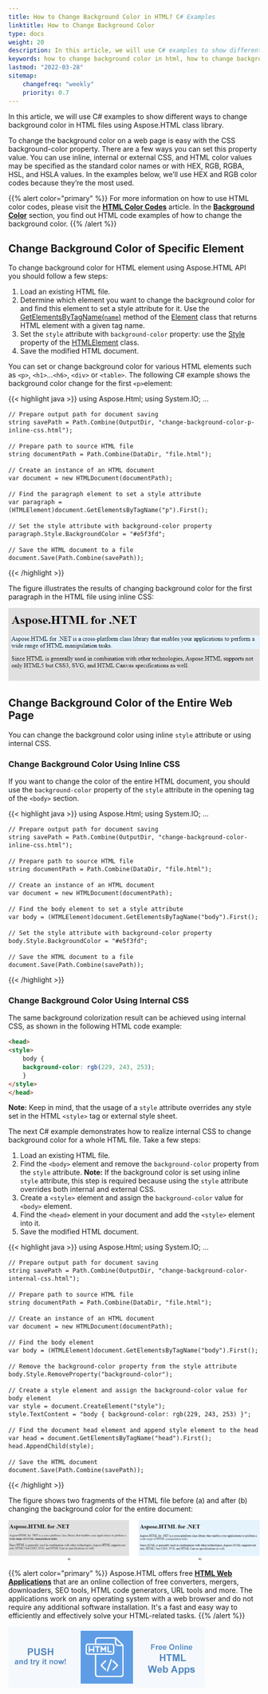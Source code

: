 ```yaml
---
title: How to Change Background Color in HTML? C# Examples
linktitle: How to Change Background Color
type: docs
weight: 20
description: In this article, we will use C# examples to show different ways to change background color in HTML files using Aspose.HTML class library.
keywords: how to change background color in html, how to change background color, html background color, change background color, html background color, c# examples, inline css, internal css
lastmod: "2022-03-28"
sitemap:
    changefreq: "weekly"
    priority: 0.7
---
```


<link href="./../../style.css" rel="stylesheet" type="text/css" />

In this article, we will use C# examples to show different ways to change background color in HTML files using Aspose.HTML class library.

To change the background color on a web page is easy with the CSS background-color property. There are a few ways you can set this property value. You can use inline, internal or external CSS, and HTML color values may be specified as the standard color names or with HEX, RGB, RGBA, HSL, and HSLA values. In the examples below, we’ll use HEX and RGB color codes because they’re the most used.

{{% alert color="primary" %}} 
For more information on how to use HTML color codes, please visit the [**HTML Color Codes**](https://docs.aspose.com/html/net/tutorial/html-colors/) article.  In the [**Background Color**](/html/net/tutorial/working-with-html-color/#background-color) section, you find out HTML code examples of how to change the background color.
{{% /alert %}} 

## **Change Background Color of Specific Element** 

To change background color for HTML element using Aspose.HTML API you should follow a few steps:

1. Load an existing HTML file.
2. Determine which element you want to change the background color for and find this element to set a style attribute for it. Use the [GetElementsByTagName(`name`)](https://apireference.aspose.com/html/net/aspose.html.dom/element/methods/getelementsbytagname) method of the [Element](https://apireference.aspose.com/html/net/aspose.html.dom/element) class that returns HTML element with a given tag name.
3. Set the `style` attribute with `background-color` property:  use the [Style](https://apireference.aspose.com/html/net/aspose.html/htmlelement/properties/style) property of the [HTMLElement](https://apireference.aspose.com/html/net/aspose.html/htmlelement) class. 
4. Save the modified HTML document.

You can set or change background color for various HTML elements such as `<p>`,  `<h1>`…`<h6>`, `<div>` or `<table>`.  The following C# example shows the background color change for the first `<p>`element:

{{< highlight java >}}
using Aspose.Html;
using System.IO;
...

    // Prepare output path for document saving
    string savePath = Path.Combine(OutputDir, "change-background-color-p-inline-css.html");
    
    // Prepare path to source HTML file
    string documentPath = Path.Combine(DataDir, "file.html");
    
    // Create an instance of an HTML document
    var document = new HTMLDocument(documentPath);
    
    // Find the paragraph element to set a style attribute
    var paragraph = (HTMLElement)document.GetElementsByTagName("p").First();
    
    // Set the style attribute with background-color property
    paragraph.Style.BackgroundColor = "#e5f3fd";
    
    // Save the HTML document to a file
    document.Save(Path.Combine(savePath));
{{< /highlight >}}

The figure illustrates the results of changing background color for the first paragraph in the HTML file using inline CSS:

![Text "Rendered the change-background-color-p-inline-css.html with changed background color for the first paragraph"](change-background-color-p.png#center)

## **Change Background Color of the Entire Web Page** 

You can change the background color using inline `style` attribute or using internal CSS.

### **Change Background Color Using Inline CSS**

If you want to change the color of the entire HTML document, you should use the `background-color` property of the `style` attribute in the opening tag of the `<body>` section. 

{{< highlight java >}}
using Aspose.Html;
using System.IO;
...

    // Prepare output path for document saving
    string savePath = Path.Combine(OutputDir, "change-background-color-inline-css.html");
    
    // Prepare path to source HTML file
    string documentPath = Path.Combine(DataDir, "file.html");
    
    // Create an instance of an HTML document
    var document = new HTMLDocument(documentPath);
    
    // Find the body element to set a style attribute
    var body = (HTMLElement)document.GetElementsByTagName("body").First();
    
    // Set the style attribute with background-color property
    body.Style.BackgroundColor = "#e5f3fd";
    
    // Save the HTML document to a file
    document.Save(Path.Combine(savePath));
{{< /highlight >}}

### **Change Background Color Using Internal CSS**

The same background colorization result can be achieved using internal CSS, as shown in the following HTML code example:

```html
<head>
<style>
	body { 
	background-color: rgb(229, 243, 253);
	}
</style>
</head>
```
**Note:** Keep in mind, that the usage of a `style` attribute overrides any style set in the HTML `<style>` tag or external style sheet.

The next C# example demonstrates how to realize internal CSS to change background color for a whole HTML file. Take a few steps:

1. Load an existing HTML file.
2. Find the `<body>` element and remove the `background-color` property from the `style` attribute. **Note:** If the background color is set using inline `style` attribute, this step  is required because using the `style` attribute overrides both internal and external CSS.
3. Create a `<style>` element and assign the `background-color` value for `<body>` element.
4. Find the  `<head>` element  in your document and add the `<style>` element into it.
5. Save the modified HTML document.

{{< highlight java >}}
using Aspose.Html;
using System.IO;
...

    // Prepare output path for document saving
    string savePath = Path.Combine(OutputDir, "change-background-color-internal-css.html");
    
    // Prepare path to source HTML file
    string documentPath = Path.Combine(DataDir, "file.html");
    
    // Create an instance of an HTML document
    var document = new HTMLDocument(documentPath);
    
    // Find the body element
    var body = (HTMLElement)document.GetElementsByTagName("body").First();
    
    // Remove the background-color property from the style attribute
    body.Style.RemoveProperty("background-color");
    
    // Create a style element and assign the background-color value for body element
    var style = document.CreateElement("style");
    style.TextContent = "body { background-color: rgb(229, 243, 253) }";
    
    // Find the document head element and append style element to the head
    var head = document.GetElementsByTagName("head").First();
    head.AppendChild(style);
    
    // Save the HTML document
    document.Save(Path.Combine(savePath));
{{< /highlight >}}

The figure shows two fragments of the HTML file before (a) and after (b) changing the background color for the entire document:

![Text "Two fragments of the HTML document before and after changing the background color."](change-background-color.png#center)


{{% alert color="primary" %}}
Aspose.HTML offers free <a href="https://products.aspose.app/html/applications" target="_blank">**HTML Web Applications**</a> that are an online collection of free converters, mergers, downloaders, SEO tools, HTML code generators, URL tools and more. The applications work on any operating system with a web browser and do not require any additional software installation. It's a fast and easy way to efficiently and effectively solve your HTML-related tasks.
{{% /alert %}}

<a href="https://products.aspose.app/html/applications" target="_blank">![Text "Banner HTML Web Applications"](../../tutorial/html-web-apps.png#center)</a> 

